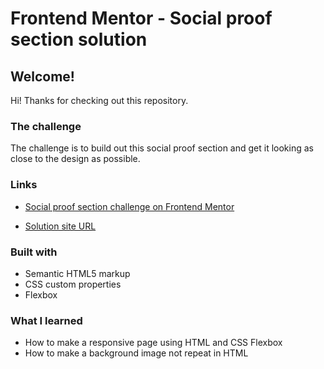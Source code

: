# Frontend Mentor - Social proof section solution


## Welcome!
Hi! Thanks for checking out this repository.

### The challenge

The challenge is to build out this social proof section and get it looking as close to the design as possible.

### Links
- [Social proof section challenge on Frontend Mentor](https://www.frontendmentor.io/challenges/social-proof-section-6e0qTv_bA)

- [Solution site URL](https://siahilo.github.io/social-proof-section-challenge/)

### Built with

- Semantic HTML5 markup
- CSS custom properties
- Flexbox

### What I learned
- How to make a responsive page using HTML and CSS Flexbox
- How to make a background image not repeat in HTML






